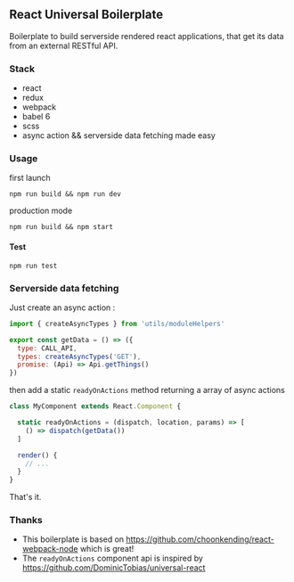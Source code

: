 ## React Universal Boilerplate

Boilerplate to build serverside rendered react applications, that get its data from an external RESTful API.

### Stack
- react
- redux
- webpack
- babel 6
- scss
- async action && serverside data fetching made easy

### Usage
first launch
```
npm run build && npm run dev
```

production mode
```
npm run build && npm start
```

#### Test

```
npm run test
```

### Serverside data fetching

Just create an async action :
```js
import { createAsyncTypes } from 'utils/moduleHelpers'

export const getData = () => ({
  type: CALL_API,
  types: createAsyncTypes('GET'),
  promise: (Api) => Api.getThings()
})
```

then add a static `readyOnActions` method returning a array of async actions
```js
class MyComponent extends React.Component {

  static readyOnActions = (dispatch, location, params) => [
    () => dispatch(getData())
  ]

  render() {
    // ...
  }
}
```

That's it.

### Thanks

- This boilerplate is based on https://github.com/choonkending/react-webpack-node which is great!
- The `readyOnActions` component api is inspired by https://github.com/DominicTobias/universal-react
